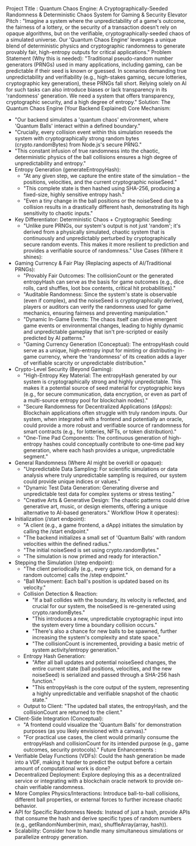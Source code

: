 Project Title :
Quantum Chaos Engine: A Cryptographically-Seeded Randomness & Deterministic Chaos System for Gaming & Security
Elevator Pitch :
"Imagine a system where the unpredictability of a game's outcome, the fairness of a lottery, or the security of a transaction doesn't rely on opaque algorithms, but on the verifiable, cryptographically-seeded chaos of a simulated universe. Our 'Quantum Chaos Engine' leverages a unique blend of deterministic physics and cryptographic randomness to generate provably fair, high-entropy outputs for critical applications."
Problem Statement (Why this is needed):
"Traditional pseudo-random number generators (PRNGs) used in many applications, including gaming, can be predictable if their seed is known or guessed. In scenarios demanding true unpredictability and verifiability (e.g., high-stakes gaming, secure lotteries, cryptographic key generation), these PRNGs fall short. Relying solely on AI for such tasks can also introduce biases or lack transparency in its 'randomness' generation. We need a system that offers transparency, cryptographic security, and a high degree of entropy."
Solution: The Quantum Chaos Engine (Your Backend Explained)
 Core Mechanism:
   * "Our backend simulates a 'quantum chaos' environment, where 'Quantum Balls' interact within a defined boundary."
   * "Crucially, every collision event within this simulation reseeds the system with cryptographically strong random bytes (crypto.randomBytes) from Node.js's secure PRNG."
   * "This constant infusion of true randomness into the chaotic, deterministic physics of the ball collisions ensures a high degree of unpredictability and entropy."
 * Entropy Generation (generateEntropyHash):
   * "At any given step, we capture the entire state of the simulation – the positions, velocities, and the current cryptographic noiseSeed."
   * "This complete state is then hashed using SHA-256, producing a fixed-size, highly sensitive entropy hash."
   * "Even a tiny change in the ball positions or the noiseSeed due to a collision results in a drastically different hash, demonstrating its high sensitivity to chaotic inputs."
 * Key Differentiator: Deterministic Chaos + Cryptographic Seeding:
   * "Unlike pure PRNGs, our system's output is not just 'random'; it's derived from a physically simulated, chaotic system that is continuously and unpredictably perturbed by cryptographically secure random events. This makes it more resilient to prediction and provides a verifiable source of randomness."
Use Cases (Where it shines):
 * Gaming Currency & Fair Play (Replacing aspects of AI/Traditional PRNGs):
   * "Provably Fair Outcomes: The collisionCount or the generated entropyHash can serve as the basis for game outcomes (e.g., dice rolls, card shuffles, loot box contents, critical hit probabilities)."
   * "Auditable Randomness: Since the system's state is observable (even if complex), and the noiseSeed is cryptographically derived, players or auditors can verify the randomness used for game mechanics, ensuring fairness and preventing manipulation."
   * "Dynamic In-Game Events: The chaos itself can drive emergent game events or environmental changes, leading to highly dynamic and unpredictable gameplay that isn't pre-scripted or easily predicted by AI patterns."
   * "Gaming Currency Generation (Conceptual): The entropyHash could serve as a unique, high-entropy input for minting or distributing in-game currency, where the 'randomness' of its creation adds a layer of verifiable scarcity or unpredictable distribution."
 * Crypto-Level Security (Beyond Gaming):
   * "High-Entropy Key Material: The entropyHash generated by our system is cryptographically strong and highly unpredictable. This makes it a potential source of seed material for cryptographic keys (e.g., for secure communication, data encryption, or even as part of a multi-source entropy pool for blockchain nodes)."
   * "Secure Randomness for Decentralized Applications (dApps): Blockchain applications often struggle with truly random inputs. Our system, when integrated with a frontend and potentially an oracle, could provide a more robust and verifiable source of randomness for smart contracts (e.g., for lotteries, NFTs, or token distribution)."
   * "One-Time Pad Components: The continuous generation of high-entropy hashes could conceptually contribute to one-time pad key generation, where each hash provides a unique, unpredictable segment."
 * General Randomness (Where AI might be overkill or opaque):
   * "Unpredictable Data Sampling: For scientific simulations or data analysis where truly unpredictable sampling is required, our system could provide unique indices or values."
   * "Dynamic Test Data Generation: Generating diverse and unpredictable test data for complex systems or stress testing."
   * "Creative Arts & Generative Design: The chaotic patterns could drive generative art, music, or design elements, offering a unique alternative to AI-based generators."
Workflow (How it operates):
 * Initialization (/start endpoint):
   * "A client (e.g., a game frontend, a dApp) initiates the simulation by calling the /start endpoint."
   * "The backend initializes a small set of 'Quantum Balls' with random velocities within the defined radius."
   * "The initial noiseSeed is set using crypto.randomBytes."
   * "The simulation is now primed and ready for interaction."
 * Stepping the Simulation (/step endpoint):
   * "The client periodically (e.g., every game tick, on demand for a random outcome) calls the /step endpoint."
   * "Ball Movement: Each ball's position is updated based on its velocity."
   * Collision Detection & Reaction:
     * "If a ball collides with the boundary, its velocity is reflected, and crucial for our system, the noiseSeed is re-generated using crypto.randomBytes."
     * "This introduces a new, unpredictable cryptographic input into the system every time a boundary collision occurs."
     * "There's also a chance for new balls to be spawned, further increasing the system's complexity and state space."
     * "The collisionCount is incremented, providing a basic metric of system activity/entropy generation."
   * Entropy Hash Generation:
     * "After all ball updates and potential noiseSeed changes, the entire current state (ball positions, velocities, and the new noiseSeed) is serialized and passed through a SHA-256 hash function."
     * "This entropyHash is the core output of the system, representing a highly unpredictable and verifiable snapshot of the chaotic state."
   * Output to Client: "The updated ball states, the entropyHash, and the collisionCount are returned to the client."
 * Client-Side Integration (Conceptual):
   * "A frontend could visualize the 'Quantum Balls' for demonstration purposes (as you likely envisioned with a canvas)."
   * "For practical use cases, the client would primarily consume the entropyHash and collisionCount for its intended purpose (e.g., game outcomes, security protocols)."
Future Enhancements :
 * Verifiable Delay Functions (VDFs): Could the hash generation be made into a VDF, making it harder to predict the output before a certain amount of computational work is done?
 * Decentralized Deployment: Explore deploying this as a decentralized service or integrating with a blockchain oracle network to provide on-chain verifiable randomness.
 * More Complex Physics/Interactions: Introduce ball-to-ball collisions, different ball properties, or external forces to further increase chaotic behavior.
 * API for Specific Randomness Needs: Instead of just a hash, provide APIs that consume the hash and derive specific types of random numbers (e.g., getRandomNumber(min, max), shuffleArray(array, hash)).
 * Scalability: Consider how to handle many simultaneous simulations or parallelize entropy generation.